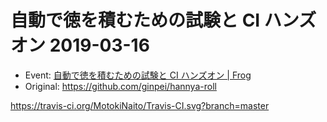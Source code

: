 # 自動で徳を積むための試験と CI ハンズオン 2019-03-16

- Event: [自動で徳を積むための試験と CI ハンズオン | Frog](https://frogagent.com/event/testtools-ci-workshop/)
- Original: https://github.com/ginpei/hannya-roll

https://travis-ci.org/MotokiNaito/Travis-CI.svg?branch=master
